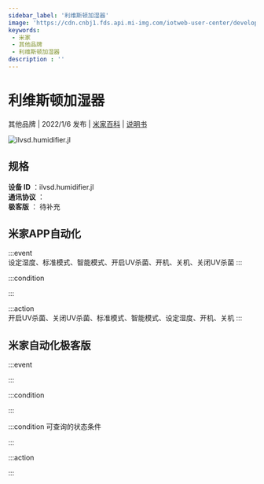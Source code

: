 ```yaml
---
sidebar_label: '利维斯顿加湿器'
image: 'https://cdn.cnbj1.fds.api.mi-img.com/iotweb-user-center/developer_16790687373306lcKYtXo.png?GalaxyAccessKeyId=AKVGLQWBOVIRQ3XLEW&Expires=9223372036854775807&Signature=WChVZD7KlPOwofOczgV+SSVYcJ8='
keywords: 
 - 米家
 - 其他品牌
 - 利维斯顿加湿器
description : ''
---
```

# 利维斯顿加湿器

其他品牌 | 2022/1/6 发布 | [米家百科](https://home.mi.com/webapp/content/baike/product/index.html?model=ilvsd.humidifier.jl) | [说明书](https://home.mi.com/views/introduction.html?model=ilvsd.humidifier.jl&region=cn)

![ilvsd.humidifier.jl](https://cdn.cnbj1.fds.api.mi-img.com/iotweb-user-center/developer_16790687373306lcKYtXo.png?GalaxyAccessKeyId=AKVGLQWBOVIRQ3XLEW&Expires=9223372036854775807&Signature=WChVZD7KlPOwofOczgV+SSVYcJ8=)

## 规格  
> 
**设备 ID** ：ilvsd.humidifier.jl  
**通讯协议** ：  
**极客版**  ： 待补充 


## 米家APP自动化  

:::event  
设定湿度、标准模式、智能模式、开启UV杀菌、开机、关机、关闭UV杀菌
:::

:::condition  

:::

:::action   
开启UV杀菌、关闭UV杀菌、标准模式、智能模式、设定湿度、开机、关机
:::

## 米家自动化极客版  

:::event  

:::

:::condition  

:::

:::condition 可查询的状态条件  

:::

:::action  

:::

        
